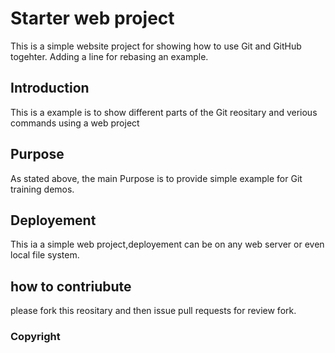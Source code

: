 # Starter web project
This is a simple website project for showing how to use Git and GitHub togehter. Adding a line for rebasing an example.
## Introduction
This is a example is to show different parts of the Git
reositary and verious commands using a web project
## Purpose
As stated above, the main Purpose is to provide
simple example for Git training demos.
## Deployement
This ia a simple web project,deployement can be
on any web server or even local file system.
## how to contriubute
 please fork this reositary and then issue pull requests for review fork.

### Copyright
